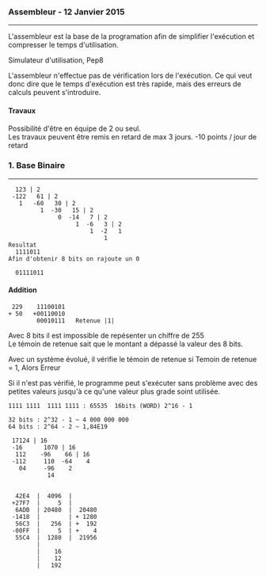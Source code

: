### Assembleur - 12 Janvier 2015
---

L'assembleur est la base de la programation afin de simplifier l'exécution et compresser le temps d'utilisation.  

Simulateur d'utilisation, Pep8  

L'assembleur n'effectue pas de vérification lors de l'exécution. Ce qui veut donc dire que le temps d'exécution est très rapide, mais des erreurs de calculs peuvent s'introduire.

#### Travaux

Possibilité d'être en équipe de 2 ou seul.  
Les travaux peuvent être remis en retard de max 3 jours.
-10 points / jour de retard

### 1. Base Binaire
---

      123 | 2
     -122   61 | 2
       1   -60   30 | 2
             1  -30   15 | 2
                  0  -14   7 | 2
                       1  -6   3 | 2
                           1  -2   1
                               1
    Resultat
      1111011
    Afin d'obtenir 8 bits on rajoute un 0

      01111011

#### Addition

     229    11100101
    + 50   +00110010
            00010111   Retenue |1|
Avec 8 bits il est impossible de repésenter un chiffre de 255  
Le témoin de retenue sait que le montant a dépassé la valeur des 8 bits.

Avec un système évolué, il vérifie le témoin de retenue si Temoin de retenue = 1, Alors Erreur

Si il n'est pas vérifié, le programme peut s'exécuter sans problème avec des petites valeurs jusqu'à ce qu'une valeur plus grade soint utilisée.

    1111 1111  1111 1111 : 65535  16bits (WORD) 2^16 - 1

    32 bits : 2^32 - 1 ~ 4 000 000 000
    64 bits : 2^64 - 2 ~ 1,84E19

     17124 | 16
     -16      1070 | 16
      112    -96    66 | 16
     -112     110  -64    4
       04     -96    2
               14


      42E4  |  4096  |
     +27F7  |     5  |
      6ADB  | 20480  |  20480
     -1418  |        | + 1280
      56C3  |   256  | +  192
     -00FF  |     5  | +    4
      55C4  |  1280  |  21956
            |
            |    16
            |    12
            |   192
